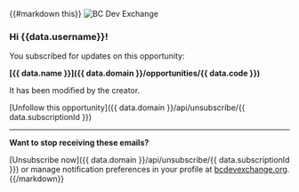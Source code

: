 {{#markdown this}}
![BC Dev Exchange](https://bcdevexchange.org/modules/core/client/img/logo/new-logo.png)

### Hi {{data.username}}!

You subscribed for updates on this opportunity:

**[{{ data.name }}]({{ data.domain }}/opportunities/{{ data.code }})**

It has been modified by the creator.

[Unfollow this opportunity]({{ data.domain }}/api/unsubscribe/{{ data.subscriptionId }})

---

**Want to stop receiving these emails?**

[Unsubscribe now]({{ data.domain }}/api/unsubscribe/{{ data.subscriptionId }}) or manage notification preferences in your profile at [bcdevexchange.org](http://bcdevexchange.org).
{{/markdown}}
